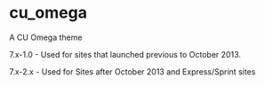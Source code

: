 cu_omega
========

A CU Omega theme

7.x-1.0 - Used for sites that launched previous to October 2013.

7.x-2.x - Used for Sites after October 2013 and Express/Sprint sites
